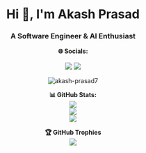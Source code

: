 <h1 align="center">Hi 👋, I'm Akash Prasad</h1>
<h3 align="center">A Software Engineer & AI Enthusiast</h3>



<p align="center">
  <b>🌐 Socials:</b></br><br>
  <a  href="https://linkedin.com/in/akash-prasad7"><img src="https://img.shields.io/badge/LinkedIn-%230077B5.svg?logo=linkedin&logoColor=white"></a>
  <a  href="https://x.com/Akash_Prasad7"><img src="https://img.shields.io/badge/X-black.svg?logo=X&logoColor=white"></a>
  <p align="center" > <img src="https://komarev.com/ghpvc/?username=akash-prasad7&label=Profile%20views&color=0e75b6&style=flat" alt="akash-prasad7" /> </p>
</p>

<p align="center">
  <b>📊 GitHub Stats:</b><br>
  <img src="https://github-readme-stats.vercel.app/api?username=AKASH-PRASAD7&theme=midnight-purple&hide_border=true&include_all_commits=true&count_private=false"><br>
  <img src="https://github-readme-streak-stats.herokuapp.com/?user=AKASH-PRASAD7&theme=midnight-purple&hide_border=true"><br>
  <img src="https://github-readme-stats.vercel.app/api/top-langs/?username=AKASH-PRASAD7&theme=midnight-purple&hide_border=true&include_all_commits=true&count_private=false&layout=compact">
</p>

<p align="center">
  <b>🏆 GitHub Trophies</b><br>
  <img src="https://github-profile-trophy.vercel.app/?username=AKASH-PRASAD7&theme=dracula&no-frame=true&no-bg=true&margin-w=4">
</p>


